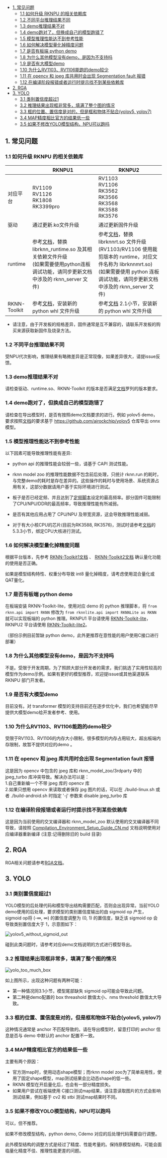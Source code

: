 - [1. 常见问题](#1-常见问题)
  - [1.1 如何升级 RKNPU 的相关依赖库](#11-如何升级-rknpu-的相关依赖库)
  - [1.2 不同平台推理结果不同](#12-不同平台推理结果不同)
  - [1.3 demo推理结果不对](#13-demo推理结果不对)
  - [1.4 demo跑对了，但换成自己的模型跑错了](#14-demo跑对了但换成自己的模型跑错了)
  - [1.5 模型推理性能达不到参考性能](#15-模型推理性能达不到参考性能)
  - [1.6 如何解决模型量化掉精度问题](#16-如何解决模型量化掉精度问题)
  - [1.7 是否有板端 python demo](#17-是否有板端-python-demo)
  - [1.8 为什么其他模型没有demo，是因为不支持吗](#18-为什么其他模型没有demo是因为不支持吗)
  - [1.9 是否有大模型demo](#19-是否有大模型demo)
  - [1.10 为什么RV1103、RV1106能跑的demo较少](#110-为什么rv1103rv1106能跑的demo较少)
  - [1.11 在 opencv 和 jpeg 库共用时会出现 Segmentation fault 报错](#111-在-opencv-和-jpeg-库共用时会出现-segmentation-fault-报错)
  - [1.12 在编译阶段报错或者运行时提示找不到某些依赖库](#112-在编译阶段报错或者运行时提示找不到某些依赖库)
- [2. RGA](#2-rga)
- [3. YOLO](#3-yolo)
  - [3.1 类别置信度超过1](#31-类别置信度超过1)
  - [3.2 推理结果出现框非常多，填满了整个图的情况](#32-推理结果出现框非常多填满了整个图的情况)
  - [3.3 框的位置、置信度是对的，但是框和物体不贴合(yolov5, yolov7)](#33-框的位置置信度是对的但是框和物体不贴合yolov5-yolov7)
  - [3.4 MAP精度相比官方的结果低一些](#34-map精度相比官方的结果低一些)
  - [3.5 如果不修改YOLO模型结构，NPU可以跑吗](#35-如果不修改yolo模型结构npu可以跑吗)



## 1. 常见问题

### 1.1 如何升级 RKNPU 的相关依赖库

|              | RKNPU1                                                       | RKNPU2                                                       |
| ------------ | ------------------------------------------------------------ | ------------------------------------------------------------ |
| 对应平台     | RV1109<br />RV1126<br />RK1808<br />RK3399pro                | RV1103<br />RV1106<br />RK3562<br />RK3566<br />RK3568<br />RK3588<br />RK3576 |
| 驱动         | 通过更新.ko文件升级                                          | 通过更新固件升级                                             |
| runtime      | 参考[文档](https://github.com/airockchip/rknpu/blob/master/README.md)，替换 librknn_runtime.so 及其相关依赖文件升级<br />(如果需要使用python连板调试功能，请同步更新文档中涉及的 rknn_server 文件) | 参考[文档](https://github.com/airockchip/rknn-toolkit2/blob/master/doc/rknn_server_proxy.md)，替换 librknnrt.so 文件升级<br />(RV1103/RV1106 使用裁剪版本的 runtime，对应文件名称为 librknnmrt.so)<br />(如果需要使用 python 连板调试功能，请同步更新文档中涉及的 rknn_server 文件) |
| RKNN-Toolkit | 参考[文档](https://github.com/airockchip/rknn-toolkit/blob/master/README.md)，安装新的 python whl 文件升级 | 参考[文档](https://github.com/airockchip/rknn-toolkit2/blob/master/doc/02_Rockchip_RKNPU_User_Guide_RKNN_SDK_V2.2.0_CN.pdf) 2.1小节，安装新的 python whl 文件升级 |

- 请注意，由于开发板的规格差异，固件通常是互不兼容的，请联系开发板的购买来源获取新固件及烧录方法。



### 1.2 不同平台推理结果不同

受NPU代次影响，推理结果有略微差异是正常现像，如果差异很大，请提issue反馈。



### 1.3 demo推理结果不对

请检查驱动、runtime.so、RKNN-Toolkit 的版本是否满足[文档](README_CN.md)罗列的版本要求。



### 1.4 demo跑对了，但换成自己的模型跑错了

请检查在导出模型时，是否有按照demo文档要求的进行。例如 yolov5 demo，要求按照[文档](./examples/yolov5/README.md)的要求基于 https://github.com/airockchip/yolov5 仓库导出 onnx 模型。



### 1.5 模型推理性能达不到参考性能

以下因素可能导致推理性能有差异:

- python api 的推理性能会较弱一些，请基于 CAPI 测试性能。

- rknn model zoo 的推理性能数据不包含前后处理，只统计 rknn.run 的耗时，与完整demo的耗时是存在差异的。这些操作的耗时与使用场景、系统资源占用有关，这部分数据请用户基于实际环境进行测试。
- 板子是否已经定频、并且达到了[定频脚本](./scaling_frequency.sh)设定的最高频率。部分固件可能限制了CPU/NPU/DDR的最高频率，导致推理性能有所减弱。
- 是否有其他应用占用了 CPU/NPU 及带宽资源，这会导致推理性能减弱。
- 对于有大小核CPU的芯片(目前为RK3588, RK3576)，测试时请参考[文档](https://github.com/airockchip/rknn-toolkit2/blob/master/doc/02_Rockchip_RKNPU_User_Guide_RKNN_SDK_V2.2.0_CN.pdf)的5.3.3小节，绑定CPU大核进行测试。



### 1.6 如何解决模型量化掉精度问题

根据平台版本，先参考 [RKNN-Toolkit1文档](https://github.com/airockchip/rknn-toolkit/blob/master/doc/Rockchip_User_Guide_RKNN_Toolkit_V1.7.5_CN.pdf) 、 [RKNN-Toolkit2文档](https://github.com/airockchip/rknn-toolkit2/blob/master/doc/02_Rockchip_RKNPU_User_Guide_RKNN_SDK_V2.2.0_CN.pdf) 确认量化功能的使用是否正确。

如果是模型结构特性、权重分布导致 int8 量化掉精度，请考虑使用混合量化或QAT量化。



### 1.7 是否有板端 python demo

在板端安装 RKNN-Toolkit-lite，使用对应 demo 的 python 推理脚本，将 `from rknn.api import RKNN` 修改为 `from rknnlite.api import RKNNLite as RKNN` 就可以实现板端的 python 推理。RKNPU1 平台请使用 [RKNN-Toolkit-lite](https://github.com/airockchip/rknn-toolkit/tree/master/rknn-toolkit-lite)，RKNPU2 平台请使用 [RKNN-Toolkit-lite2](https://github.com/airockchip/rknn-toolkit2/tree/master/rknn-toolkit-lite2)。

（部份示例目前暂缺 python demo，此外更推荐在意性能的用户使用C接口进行部署）



### 1.8 为什么其他模型没有demo，是因为不支持吗

不是。受限于开发周期，为了照顾大部分开发者的需求，我们挑选了实用性较高的模型作为demo示例。如果有更好的模型推荐，欢迎提issue或其他渠道联系 RKNPU 部门开发者。



### 1.9 是否有大模型demo

目前没有。对 transformer 模型的支持目前还在逐步优化中，我们也希望能尽早提供大模型demo给开发者参考、使用。



### 1.10 为什么RV1103、RV1106能跑的demo较少

受限于RV1103、RV1106的内存大小限制，很多模型的内存占用较大，超出板端内存限制，故暂不提供对应的demo 。


### 1.11 在 opencv 和 jpeg 库共用时会出现 Segmentation fault 报错

这是因为 opencv 中包含的 jpeg 库和 rknn_model_zoo/3rdparty 中的 jpeg_turbo 库冲突导致。解决办法可以是：  
1.自己重新编一个不带 jpeg 库的 opencv 库  
2.如果只想用 opencv 来读取或者保存 jpg 图片的话，可以在 ./build-linux.sh 或者 ./build-android.sh 时指定 '-j' 参数来 disable jpeg_turbo 库  

### 1.12 在编译阶段报错或者运行时提示找不到某些依赖库
这是因为当前使用的交叉编译器和 rknn_model_zoo 默认使用的交叉编译器不同导致，请按照 [Compilation_Environment_Setup_Guide_CN.md](./docs/Compilation_Environment_Setup_Guide_CN.md) 文档说明使用对应编译器重新编译 (注意:记得删除旧的 build 目录)

## 2. RGA

RGA相关问题请参考[RGA文档](https://github.com/airockchip/librga/blob/main/docs/Rockchip_FAQ_RGA_CN.md)。



## 3. YOLO

### 3.1 类别置信度超过1

YOLO模型的后处理代码和模型导出结构需要匹配，否则会出现异常。当前YOLO demo使用的后处理，要求模型的类别置信度输出的由 sigmoid op 产生，sigmoid op将 (-∞, ∞) 的置信度调整为 (0, 1) 的置信度，缺乏该 sigmoid op 会导致类别置信度大于 1，示意图如下：

![yolov5_without_sigmoid_out](asset/yolov5_without_sigmoid_out.png)

碰到此类问题时，请参考对应demo文档说明的方式进行模型导出。



### 3.2 推理结果出现框非常多，填满了整个图的情况

![yolo_too_much_box](asset/yolo_too_much_box.png)

如上图所示，出现这种问题有两种可能：

- 第一种情况同3.1小节，模型尾部缺失 sigmoid op可能会导致此问题。
- 第二种是demo配置的 box threashold 数值太小、nms threshold 数值太大导致。



### 3.3 框的位置、置信度是对的，但是框和物体不贴合(yolov5, yolov7)

这种情况通常是 anchor 不匹配导致的。请在导出模型时，留意打印的 anchor 信息是否与 demo 中默认的 anchor 配置不一致。



### 3.4 MAP精度相比官方的结果低一些

主要有两个原因：

- 官方测map时，使用动态shape模型；而rknn model zoo为了简单易用性，使用了固定shape模型，map测试结果会比动态shape的低一些。
- RKNN 模型在开启量化后，也会有一部分精度损失。
- 如果用户尝试在板端使用 C接口测试map结果，请注意读取图片的方式会影响测试结果，例如基于 cv2 和 stbi 测试map结果时不同。 



### 3.5 如果不修改YOLO模型结构，NPU可以跑吗

可以，但不推荐。

如果不修改模型结构，python demo, Cdemo 对应的后处理代码需要自行调整。

此外模型结构的调整方式是经过了精度、性能考量的。保持原模型结构，可能会面临量化精度不佳、推理性能更差的问题。

